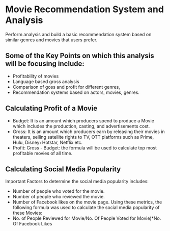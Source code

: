 # Movie Recommendation System and Analysis
Perform analysis and build a basic recommendation system based on similar genres and movies that users prefer.

## Some of the Key Points on which this analysis will be focusing include:
- Profitability of movies
- Language based gross analysis
- Comparison of goss and profit for different genres,
- Recommendation systems based on actors, movies, genres.

## Calculating Profit of a Movie
- Budget: It is an amount which producers spend to produce a Movie which includes the production, casting, and advertisements cost.
- Gross: It is an amount which producers earn by releasing their movies in theaters, selling satellite rights to TV, OTT platforms such as Prime, Hulu, Disney+Hotstar, Netflix etc.
- Profit: Gross - Budget: the formula will be used to calculate top most profitable movies of all time.                                                                                                                           

## Calculating Social Media Popularity
Important Factors to determine the social media popularity includes:
- Number of people who voted for the movie.
- Number of people who reviewed the movie.
- Number of Facebook likes on the movie page.
Using these metrics, the following formula was used to calculate the social media popularity of these Movies:
- No. of People Reviewed for Movie/No. Of People Voted for Movie)*No. Of Facebook Likes
